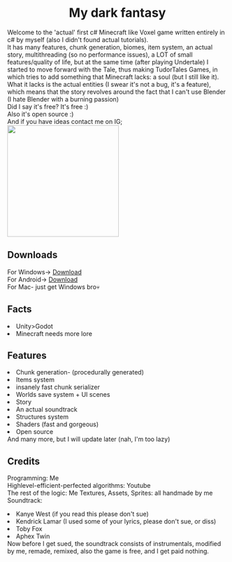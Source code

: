 <h1 align="center">
  My dark fantasy
</h1>
Welcome to the 'actual' first c# Minecraft like Voxel game written entirely in c# by myself (also I didn't found actual tutorials). <br>
It has many features, chunk generation, biomes, item system, an actual story, multithreading (so no performance issues), a LOT of small features/quality of life, but at the same time (after playing Undertale) 
I started to move forward with the Tale, thus making TudorTales Games, in which tries to add something that Minecraft lacks: a soul (but I still like it). <br>
What it lacks is the actual entities (I swear it's not a bug, it's a feature), which means that the story revolves around the fact that I can't use Blender (I hate Blender with a burning passion) <br>
Did I say it's free? It's free :) <br>
Also it's open source :) <br>
And if you have ideas contact me on IG;
<div align="left">
  <img height="255" src="https://i.imgur.com/DZxPSH2.png"/>
</div>
<h2>
  Downloads
  </h2>
  <p>
    For Windows-> <a href="https://drive.google.com/uc?export=download&id=1lVeDLntvsFm_kExZWigHSCjPh_Kuesu2" download>Download</a> <br>
    For Android-> <a href="https://drive.google.com/uc?export=download&id=1SlZYByg_bfbFz7v3jqE6kzCIT0zop6hR" download>Download</a> <br>
    For Mac- just get Windows bro💀
  </p>
<h2>
  Facts
</h2>
<p>
  <li>Unity>Godot</li>
  <li>Minecraft needs more lore</li>
</p>
<h2>
  Features
</h2>
<p>
    <li>Chunk generation- (procedurally generated)</li>
    <li>Items system</li>
    <li>insanely fast chunk serializer</li>
    <li>Worlds save system + UI scenes</li>
    <li>Story</li>
    <li>An actual soundtrack</li>
    <li>Structures system</li>
    <li>Shaders (fast and gorgeous)</li>
    <li>Open source</li>
    And many more, but I will update later (nah, I'm too lazy) 

</p>

<h2>
  Credits
</h2>
<p>
    Programming: Me <br>
    Highlevel-efficient-perfected algorithms: Youtube <br>
    The rest of the logic: Me
    Textures, Assets, Sprites: all handmade by me
  <br>
    Soundtrack:
    <li>Kanye West (if you read this please don't sue)</li>
    <li>Kendrick Lamar (I used some of your lyrics, please don't sue, or diss)</li>
    <li>Toby Fox</li>
    <li>Aphex Twin</li> 
   Now before I get sued, the soundtrack consists of instrumentals, modified by me, remade, remixed, also the game is free, and I get paid nothing.
</p>
